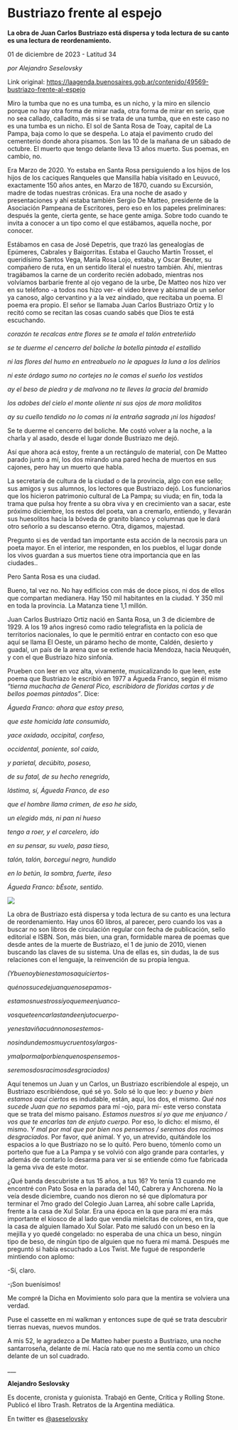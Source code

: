 # Bustriazo frente al espejo

**La obra de Juan Carlos Bustriazo está dispersa y toda lectura de su canto es una lectura de reordenamiento.**

01 de diciembre de 2023 - Latitud 34

_por Alejandro Seselovsky_

Link original: https://laagenda.buenosaires.gob.ar/contenido/49569-bustriazo-frente-al-espejo



Miro la tumba que no es una tumba, es un nicho, y la miro en silencio porque no hay otra forma de mirar nada, otra forma de mirar en serio, que no sea callado, calladito, más si se trata de una tumba, que en este caso no es una tumba es un nicho. El sol de Santa Rosa de Toay, capital de La Pampa, baja como lo que se despeña. Lo ataja el pavimento crudo del cementerio donde ahora pisamos. Son las 10 de la mañana de un sábado de octubre. El muerto que tengo delante lleva 13 años muerto. Sus poemas, en cambio, no.




Era Marzo de 2020. Yo estaba en Santa Rosa persiguiendo a los hijos de los hijos de los caciques Ranqueles que Mansilla había visitado en Leuvucó, exactamente 150 años antes, en Marzo de 1870, cuando su Excursión, madre de todas nuestras crónicas. Era una noche de asado y presentaciones y ahí estaba también Sergio De Matteo, presidente de la Asociación Pampeana de Escritores, pero eso en los papeles preliminares: después la gente, cierta gente, se hace gente amiga. Sobre todo cuando te invita a conocer a un tipo como el que estábamos, aquella noche, por conocer.




Estábamos en casa de José Depetris, que trazó las genealogías de Epúmeres, Cabrales y Baigorritas. Estaba el Gaucho Martín Trosset, el queridísimo Santos Vega, María Rosa Lojo, estaba, y Oscar Beuter, su compañero de ruta, en un sentido literal el nuestro también. Ahí, mientras tragábamos la carne de un corderito recién adobado, mientras nos volvíamos barbarie frente al ojo vegano de la urbe, De Matteo nos hizo ver en su teléfono -a todos nos hizo ver- el video breve y abismal de un señor ya canoso, algo cervantino y a la vez aindiado, que recitaba un poema. El poema era propio. El señor se llamaba Juan Carlos Bustriazo Ortiz y lo recitó como se recitan las cosas cuando sabés que Dios te está escuchando.




*corazón te recalcas entre flores se te amala el talón entreteñido*




*se te duerme el cencerro del boliche la botella pintada el estallido*




*ni las flores del humo en entreabuelo no le apagues la luna a los delirios*




*ni este órdago sumo no cortejes no le comas el sueño los vestidos*




*ay el beso de piedra y de malvona no te lleves la gracia del bramido*




*los adobes del cielo el monte oliente ni sus ojos de mora moliditos*




*ay su cuello tendido no lo comas ni la entraña sagrada ¡ni los hígados!*




Se te duerme el cencerro del boliche. Me costó volver a la noche, a la charla y al asado, desde el lugar donde Bustriazo me dejó.




Así que ahora acá estoy, frente a un rectángulo de material, con De Matteo parado junto a mí, los dos mirando una pared hecha de muertos en sus cajones, pero hay un muerto que habla.




La secretaría de cultura de la ciudad o de la provincia, algo con ese sello; sus amigos y sus alumnos, los lectores que Bustriazo dejó. Los funcionarios que los hicieron patrimonio cultural de La Pampa; su viuda; en fin, toda la trama que pulsa hoy frente a su obra viva y en crecimiento van a sacar, este próximo diciembre, los restos del poeta, van a cremarlo, entiendo, y llevarán sus huesolitos hacia la bóveda de granito blanco y columnas que le dará otro señorío a su descanso eterno. Otra, digamos, majestad.




Pregunto si es de verdad tan importante esta acción de la necrosis para un poeta mayor. En el interior, me responden, en los pueblos, el lugar donde los vivos guardan a sus muertos tiene otra importancia que en las ciudades..




Pero Santa Rosa es una ciudad.




Bueno, tal vez no. No hay edificios con más de doce pisos, ni dos de ellos que compartan medianera. Hay 150 mil habitantes en la ciudad. Y 350 mil en toda la provincia. La Matanza tiene 1,1 millón.




Juan Carlos Bustriazo Ortiz nació en Santa Rosa, un 3 de diciembre de 1929. A los 19 años ingresó como radio telegrafista en la policía de territorios nacionales, lo que le permitió entrar en contacto con eso que aquí se llama El Oeste, un páramo hecho de monte, Caldén, desierto y guadal, un país de la arena que se extiende hacia Mendoza, hacia Neuquén, y con el que Bustriazo hizo sinfonía.




Prueben con leer en voz alta, vivamente, musicalizando lo que leen, este poema que Bustriazo le escribió en 1977 a Águeda Franco, según él mismo *“tierna muchacha de General Pico, escribidora de floridas cartas y de bellos poemas pintados”*. Dice:




*Águeda Franco: ahora que estoy preso,*




*que este homicida late consumido,*




*yace oxidado, occipital, confeso,*




*occidental, poniente, sol caído,*




*y parietal, decúbito, poseso,*




*de su fatal, de su hecho renegrido,*




*lástima, sí, Águeda Franco, de eso*




*que el hombre llama crimen, de eso he sido,*




*un elegido más, ni pan ni hueso*




*tengo a roer, y el carcelero, ido*




*en su pensar, su vuelo, pasa tieso,*




*talón, talón, borceguí negro, hundido*




*en lo betún, la sombra, fuerte, ileso*




*Águeda Franco: bÉsote, sentido*.




![](https://cdn.feater.me/files/images/3000571/c430889b-6163-483f-9cf7-eb5a440f74c2.jpeg)




La obra de Bustriazo está dispersa y toda lectura de su canto es una lectura de reordenamiento. Hay unos 60 libros, al parecer, pero cuando los vas a buscar no son libros de circulación regular con fecha de publicación, sello editorial e ISBN. Son, más bien, una gran, formidable marea de poemas que desde antes de la muerte de Bustriazo, el 1 de junio de 2010, vienen buscando las claves de su sistema. Una de ellas es, sin dudas, la de sus relaciones con el lenguaje, la reinvención de su propia lengua.




*(Ybuenoybienestamosaquíciertos-*




*quénossucedejuanquenosepamos-*




*estamosnuestrossíyoquemeenjuanco-*




*vosqueteencarlastandeenjutocuerpo-*




*yenestaviñacuánnonosestemos-*




*nosindundemosmuycruentosylargos-*




*ymalpormalporbienquenospensemos-*




*seremosdosracimosdesgraciados)*




Aquí tenemos un Juan y un Carlos, un Bustriazo escribíendole al espejo, un Bustriazo escribiéndose, qué sé yo. Solo sé lo que leo: *y bueno y bien estamos aquí ciertos* es indudable, están, aquí, los dos, el mismo. *Qué nos sucede Juan que no sepamos* para mí -ojo, para mí- este verso constata que se trata del mismo paisano. *Estamos nuestros sí yo que me enjuanco / vos que te encarlas tan de enjuto cuerpo.* Por eso, lo dicho: el mismo, él mismo. *Y mal por mal que por bien nos pensemos / seremos dos racimos desgraciados*. Por favor, qué animal. Y yo, un atrevido, quitándole los espacios a lo que Bustriazo no se lo quitó. Pero bueno, tómenlo como un porteño que fue a La Pampa y se volvió con algo grande para contarles, y además de contarlo lo desarma para ver si se entiende cómo fue fabricada la gema viva de este motor.




¿Qué banda descubriste a tus 15 años, a tus 16? Yo tenía 13 cuando me encontré con Pato Sosa en la parada del 140, Cabrera y Anchorena. No la veía desde diciembre, cuando nos dieron no sé que diplomatura por terminar el 7mo grado del Colegio Juan Larrea, ahí sobre calle Laprida, frente a la casa de Xul Solar. Era una época en la que para mí era más importante el kiosco de al lado que vendía mielcitas de colores, en tira, que la casa de alguien llamado Xul Solar. Pato me saludó con un beso en la mejilla y yo quedé congelado: no esperaba de una chica un beso, ningún tipo de beso, de ningún tipo de alguien que no fuera mi mamá. Después me preguntó si había escuchado a Los Twist. Me fugué de responderle mintiendo con aplomo:




-Sí, claro.




-¡Son buenísimos!




Me compré la Dicha en Movimiento solo para que la mentira se volviera una verdad.




Puse el cassette en mi walkman y entonces supe de qué se trata descubrir tierras nuevas, nuevos mundos.




A mis 52, le agradezco a De Matteo haber puesto a Bustriazo, una noche santarroseña, delante de mí. Hacía rato que no me sentía como un chico delante de un sol cuadrado.




\_\_\_




**Alejandro Seslovsky**




Es docente, cronista y guionista. Trabajó en Gente, Crítica y Rolling Stone. Publicó el libro Trash. Retratos de la Argentina mediática.




En twitter es [@aseselovsky](https://twitter.com/aseselovsky)



